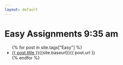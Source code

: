 ```yaml
---
layout: default
---
```


# Easy Assignments 9:35 am

<ul>
{% for post in site.tags["Easy"] %}
<li><a href="{{site.baseurl}}{{ post.url }}">{{ post.title }}</a>{{site.baseurl}}{{ post.url }}</li>
{% endfor %}
</ul>